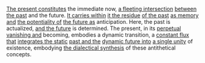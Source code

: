 
[The present constitutes](1/2/2/3/.Present) the immediate now, [a fleeting intersection](3/3/3/2/1/2/.Crossing%20the%20Threshold) [between the past](3/3/2/3/3/2/_Past-Future) and the future. [It carries within](3/1/3/3/2/1/3/1/.Transport) [it the residue](1/3/1/2/3/3/1/1/2/.Aromaticity) [of the past](1/2/1/3/1/1/1/2/.Historical%20Eras) [as memory and](2/1/3/2/2/.Memory) [the potentiality of](1/2/2/2/1/3/1/.Potential) [the future as](1/2/2/2/.Future) anticipation. Here, the past is actualized, [and the future](1/2/2/2/.Future) is determined. The present, in its [perpetual vanishing and](1/1/1/_Vanishing-of-vanishing) becoming, embodies a dynamic transition, a [constant flux that](1/1/3/2/1/1/_Static-Flux) [integrates the static](1/1/3/2/2/3/2/1/.Integration) [past and the](2/3/2/3/3/_Past-Present) [dynamic future into](1/2/2/2/.Future) [a single unity](1/1/3/1/1/1/_Unity-Disunity) of existence, embodying [the dialectical synthesis](.System) of these antithetical concepts.

